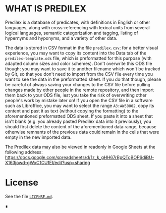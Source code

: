 ﻿
# WHAT IS PREDILEX

Predilex is a database of predicates, with definitions in English or other languages, along with cross-referencing with lexical units from several logical languages, semantic categorization and tagging, listing of hypernyms and hyponyms, and a variety of other data.

The data is stored in CSV format in the file `predilex.csv`; for a better visual experience, you may want to copy its content into the Data tab of the `predilex-template.ods` file, which is preformatted for this purpose (with adapted column sizes and color schemes). Don't overwrite this ODS file though; you may want to save it to another filename which won't be tracked by Git, so that you don't need to import from the CSV file every time you want to see the data in the preformatted sheet. If you do that though, please be careful of always saving your changes to the CSV file before pulling changes made by other people in the remote repository, and then import them back to your ODS file, lest you take the risk of overwriting other people's work by mistake later on!
If you open the CSV file in a software such as Libroffice, you may want to select the range `A3:AW50002`, copy its content and past it as text (without copying the formatting) to the aforementioned preformatted ODS sheet. If you paste it into a sheet that isn't blank (e.g. you already pasted Predilex data into it previously), you should first delete the content of the aforementioned data range, because otherwise remnants of the previous data could remain in the cells that were empty in the new imported data.

The Predilex data may also be viewed in readonly in Google Sheets at the following address:
https://docs.google.com/spreadsheets/d/1z_k_gHH67rBpQTgBOP6diBU-X163jowd-gWxC1CUfEI/edit?usp=sharing

# License

See the file [`LICENSE.md`](LICENSE.md).

∎
